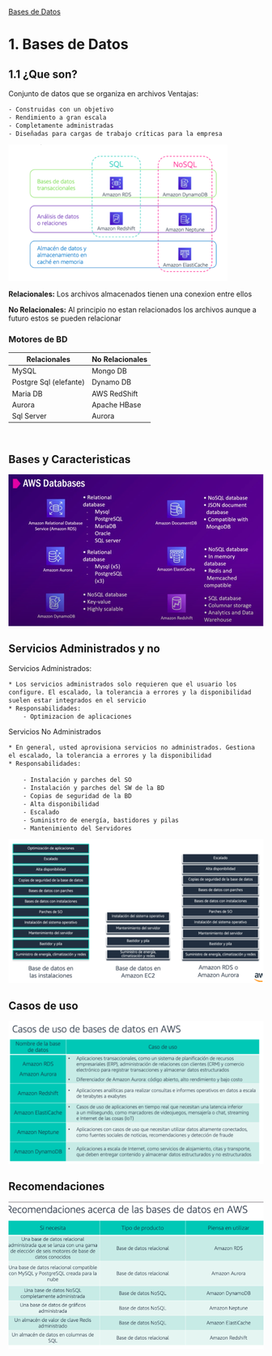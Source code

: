 [Bases de Datos](../../03-Bases_de_Datos/)

# 1. Bases de Datos

## 1.1 ¿Que son?

Conjunto de datos que se organiza en archivos
Ventajas:

    - Construidas con un objetivo
    - Rendimiento a gran escala
    - Completamente administradas
    - Diseñadas para cargas de trabajo críticas para la empresa

![Orden](../00_assets/Bases%20de%20Datos/ordenamiento.png)

**Relacionales:** Los archivos almacenados tienen una conexion entre ellos

**No Relacionales:** Al principio no estan relacionados los archivos aunque a futuro estos se pueden relacionar


### Motores de BD
| Relacionales           | No Relacionales |
|------------------------|-----------------|
| MySQL                  | Mongo DB        |
| Postgre Sql (elefante) | Dynamo DB       |
| Maria DB               | AWS RedShift    |
| Aurora                 | Apache HBase    |
| Sql Server             | Aurora          | 

<br/>

## Bases y Caracteristicas

![Bases y Caracteristicas](../00_assets/Bases%20de%20Datos/distintas%20bd.png)


## Servicios Administrados y no

Servicios Administrados:

    * Los servicios administrados solo requieren que el usuario los configure. El escalado, la tolerancia a errores y la disponibilidad suelen estar integrados en el servicio
    * Responsabilidades:
        - Optimizacion de aplicaciones 

Servicios No Administrados

    * En general, usted aprovisiona servicios no administrados. Gestiona el escalado, la tolerancia a errores y la disponibilidad
    * Responsabilidades: 

        - Instalación y parches del SO
        - Instalación y parches del SW de la BD
        - Copias de seguridad de la BD
        - Alta disponibilidad
        - Escalado
        - Suministro de energía, bastidores y pilas
        - Mantenimiento del Servidores

![Bases en](../00_assets/Bases%20de%20Datos/bd_en.png)

## Casos de uso

![Casos de uso](../00_assets/Bases%20de%20Datos/casos%20de%20uso.png)

## Recomendaciones 

![Recomendaciones](../00_assets/Bases%20de%20Datos/Recomendaciones.png)

